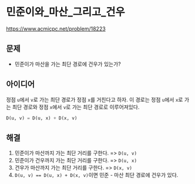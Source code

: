 # 민준이와_마산_그리고_건우
https://www.acmicpc.net/problem/18223

## 문제
- 민준이가 마산을 가는 최단 경로에 건우가 있는가?

## 아이디어
정점 `u`에서 `v`로 가는 최단 경로가 정점 `x`를 거친다고 하자.
이 경로는 정점 `u`에서 `x`로 가는 최단 경로와 정점 `x`에서 `v`로 가는 최단 경로로 이루어져있다.

```python
D(u, v) = D(u, x) + D(x, v)
```

## 해결
1. 민준이가 마산까지 가는 최단 거리를 구한다. => `D(u, v)`
2. 민준이가 건우까지 가는 최단 거리를 구한다. => `D(u, x)`
3. 건우가 마산까지 가는 최단 거리를 구한다. => `D(x, v)`
4. `D(u, v) == D(u, x) + D(x, v)`이면 민준 - 마산 최단 경로에 건우가 있다.